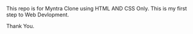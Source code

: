 This repo is for Myntra Clone using HTML AND CSS Only.
This is my first step to Web Devlopment.

Thank You.
